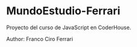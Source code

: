 # MundoEstudio-Ferrari

Proyecto del curso de JavaScript en CoderHouse.

Author: Franco Ciro Ferrari
